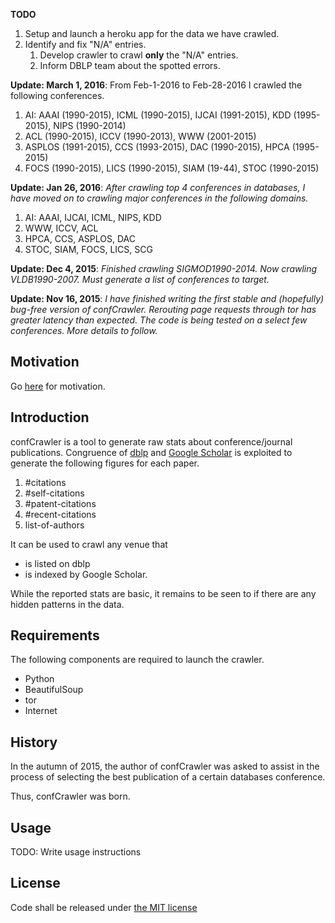 **TODO** 
  1. Setup and launch a heroku app for the data we have crawled.
  2. Identify and fix "N/A" entries.
      1. Develop crawler to crawl **only** the "N/A" entries.
      2. Inform DBLP team about the spotted errors.

**Update: March 1, 2016**: From Feb-1-2016 to Feb-28-2016 I crawled the following conferences.
  1. AI: AAAI (1990-2015), ICML (1990-2015), IJCAI (1991-2015), KDD (1995-2015), NIPS (1990-2014)
  2. ACL (1990-2015), ICCV (1990-2013), WWW (2001-2015)
  3. ASPLOS (1991-2015), CCS (1993-2015), DAC (1990-2015), HPCA (1995-2015)
  4. FOCS (1990-2015), LICS (1990-2015), SIAM (19-44), STOC (1990-2015)

**Update: Jan 26, 2016**: _After crawling top 4 conferences in databases, I have moved on to crawling major conferences in the following domains._
  1. AI: AAAI, IJCAI, ICML, NIPS, KDD
  2. WWW, ICCV, ACL
  3. HPCA, CCS, ASPLOS, DAC
  4. STOC, SIAM, FOCS, LICS, SCG

**Update: Dec 4, 2015**: _Finished crawling SIGMOD1990-2014. Now crawling VLDB1990-2007. Must generate a list of conferences to target._

**Update: Nov 16, 2015**: _I have finished writing the first stable and (hopefully) bug-free version of confCrawler. Rerouting page requests through tor has greater latency than expected. The code is being tested on a select few conferences. More details to follow._

## Motivation

Go [here](https://github.com/shashwatx/confCrawler/blob/master/motivation/MOTIVATION.md) for motivation.

## Introduction

confCrawler is a tool to generate raw stats about conference/journal publications. Congruence of [dblp](http://dblp.uni-trier.de/) and [Google Scholar](http://scholar.google.com) is exploited to generate the following figures for each paper.
  1. #citations
  2. #self-citations
  3. #patent-citations
  4. #recent-citations
  5. list-of-authors

It can be used to crawl any venue that
* is listed on dblp 
* is indexed by Google Scholar.

While the reported stats are basic, it remains to be seen to if there are any hidden patterns in the data.

## Requirements

The following components are required to launch the crawler.
 * Python
 * BeautifulSoup
 * tor
 * Internet

## History

In the autumn of 2015, the author of confCrawler was asked to assist
in the process of selecting the best publication of a certain databases conference.

Thus, confCrawler was born.

## Usage

TODO: Write usage instructions

## License

Code shall be released under [the MIT license](https://github.com/shashwatx/confCrawler/blob/master/LICENSE)
